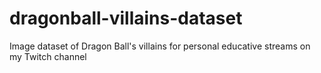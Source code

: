 # dragonball-villains-dataset
Image dataset of Dragon Ball's villains for personal educative streams on my Twitch channel
